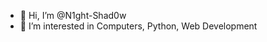 - 👋 Hi, I’m @N1ght-Shad0w
- 👀 I’m interested in Computers, Python, Web Development


<!---
N1ght-Shad0w/N1ght-Shad0w is a ✨ special ✨ repository because its `README.md` (this file) appears on your GitHub profile.
You can click the Preview link to take a look at your changes.
--->
